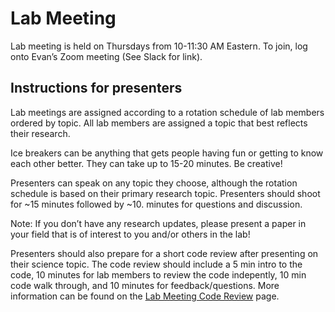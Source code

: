 # Lab Meeting

Lab meeting is held on Thursdays from 10-11:30 AM Eastern. To join, log onto Evan’s Zoom meeting (See Slack for link).

## Instructions for presenters
Lab meetings are assigned according to a rotation schedule of lab members ordered by topic.
All lab members are assigned a topic that best reflects their research.

Ice breakers can be anything that gets people having fun or getting to know each other better.
They can take up to 15-20 minutes. Be creative!

Presenters can speak on any topic they choose, although the rotation schedule is based on their primary research topic.
Presenters should shoot for ~15 minutes followed by ~10. minutes for questions and discussion.

Note: If you don’t have any research updates, please present a paper in your field that is of interest to you and/or others in the lab!

Presenters should also prepare for a short code review after presenting on their
science topic. The code review should include a 5 min intro to the code, 10
minutes for lab members to review the code indepently, 10 min code walk through,
and 10 minutes for feedback/questions. More information can be found on the
[Lab Meeting Code Review](code_review/lab_meeting_code_review) page.
